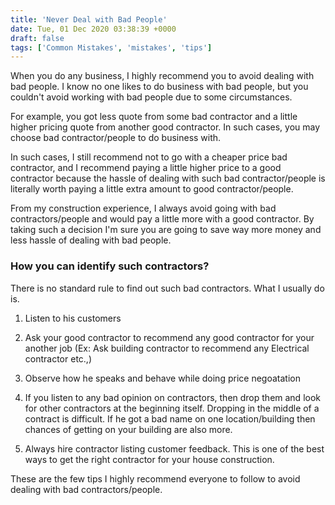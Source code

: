 ```yaml
---
title: 'Never Deal with Bad People'
date: Tue, 01 Dec 2020 03:38:39 +0000
draft: false
tags: ['Common Mistakes', 'mistakes', 'tips']
---
```


When you do any business, I highly recommend you to avoid dealing with bad people. I know no one likes to do business with bad people, but you couldn't avoid working with bad people due to some circumstances.

For example, you got less quote from some bad contractor and a little higher pricing quote from another good contractor. In such cases, you may choose bad contractor/people to do business with.

In such cases, I still recommend not to go with a cheaper price bad contractor, and I recommend paying a little higher price to a good contractor because the hassle of dealing with such bad contractor/people is literally worth paying a little extra amount to good contractor/people.

From my construction experience, I always avoid going with bad contractors/people and would pay a little more with a good contractor. By taking such a decision I'm sure you are going to save way more money and less hassle of dealing with bad people.

### How you can identify such contractors?

There is no standard rule to find out such bad contractors. What I usually do is.

1) Listen to his customers

2) Ask your good contractor to recommend any good contractor for your another job (Ex: Ask building contractor to recommend any Electrical contractor etc.,)

3) Observe how he speaks and behave while doing price negoatation

4) If you listen to any bad opinion on contractors, then drop them and look for other contractors at the beginning itself. Dropping in the middle of a contract is difficult. If he got a bad name on one location/building then chances of getting on your building are also more.

5) Always hire contractor listing customer feedback. This is one of the best ways to get the right contractor for your house construction.

These are the few tips I highly recommend everyone to follow to avoid dealing with bad contractors/people.